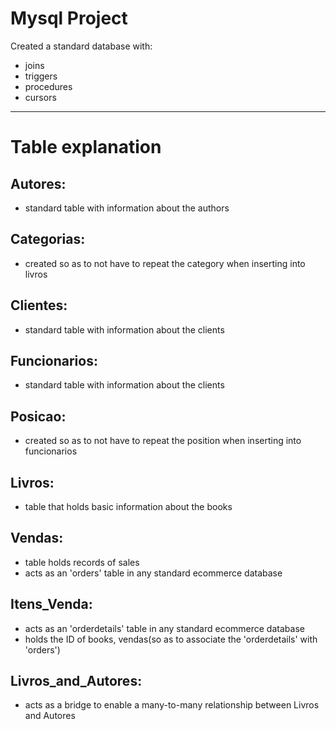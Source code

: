 # Mysql Project


Created a standard database with:
- joins
- triggers
- procedures
- cursors


---

# Table explanation

## Autores:
- standard table with information about the authors

## Categorias:
- created so as to not have to repeat the category when inserting into livros

## Clientes:
- standard table with information about the clients

## Funcionarios:
- standard table with information about the clients

## Posicao:
- created so as to not have to repeat the position when inserting into funcionarios

## Livros:
- table that holds basic information about the books

## Vendas:
- table holds records of sales
- acts as an 'orders' table in any standard ecommerce database

## Itens_Venda:
- acts as an 'orderdetails' table in any standard ecommerce database
- holds the ID of books, vendas(so as to associate the 'orderdetails' with 'orders')

## Livros_and_Autores:
- acts as a bridge to enable a many-to-many relationship between Livros and Autores

